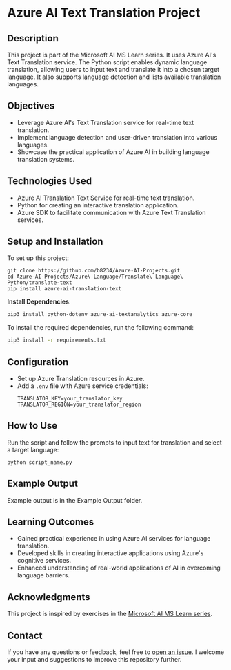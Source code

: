 # Azure AI Text Translation Project

## Description
This project is part of the Microsoft AI MS Learn series. It uses Azure AI's Text Translation service. The Python script enables dynamic language translation, allowing users to input text and translate it into a chosen target language. It also supports language detection and lists available translation languages.

## Objectives
- Leverage Azure AI's Text Translation service for real-time text translation.
- Implement language detection and user-driven translation into various languages.
- Showcase the practical application of Azure AI in building language translation systems.

## Technologies Used
- Azure AI Translation Text Service for real-time text translation.
- Python for creating an interactive translation application.
- Azure SDK to facilitate communication with Azure Text Translation services.

## Setup and Installation
To set up this project:

```
git clone https://github.com/b8234/Azure-AI-Projects.git
cd Azure-AI-Projects/Azure\ Language/Translate\ Language\ Python/translate-text
pip install azure-ai-translation-text
```

**Install Dependencies**:

```bash
pip3 install python-dotenv azure-ai-textanalytics azure-core
```
To install the required dependencies, run the following command:

```bash
pip3 install -r requirements.txt
```

## Configuration
- Set up Azure Translation resources in Azure.
- Add a `.env` file with Azure service credentials:
  ```
  TRANSLATOR_KEY=your_translator_key
  TRANSLATOR_REGION=your_translator_region
  ```

## How to Use
Run the script and follow the prompts to input text for translation and select a target language:

```
python script_name.py
```

## Example Output
Example output is in the Example Output folder.

## Learning Outcomes
- Gained practical experience in using Azure AI services for language translation.
- Developed skills in creating interactive applications using Azure's cognitive services.
- Enhanced understanding of real-world applications of AI in overcoming language barriers.

## Acknowledgments
This project is inspired by exercises in the [Microsoft AI MS Learn series](https://learn.microsoft.com/en-us/training/).

## Contact

If you have any questions or feedback, feel free to [open an issue](https://github.com/b8234/Azure-AI-Projects/issues/new). I welcome your input and suggestions to improve this repository further.

